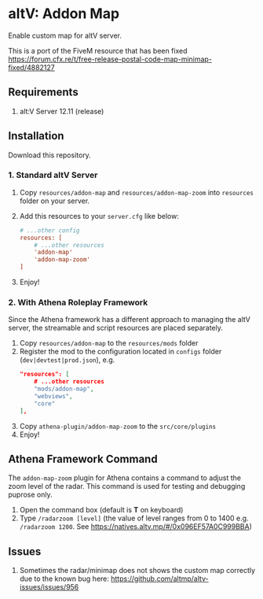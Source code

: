 # altV: Addon Map

Enable custom map for altV server.

This is a port of the FiveM resource that has been fixed https://forum.cfx.re/t/free-release-postal-code-map-minimap-fixed/4882127

## Requirements

1. alt:V Server 12.11 (release)

## Installation

Download this repository.

### 1. Standard altV Server

1. Copy `resources/addon-map` and `resources/addon-map-zoom` into `resources` folder on your server.

2. Add this resources to your `server.cfg` like below:
    ```cfg
    # ...other config
    resources: [
        # ...other resources
        'addon-map'
        'addon-map-zoom'
    ]
    ```

3. Enjoy!


### 2. With Athena Roleplay Framework

Since the Athena framework has a different approach to managing the altV server, the streamable and script resources are placed separately.

1. Copy `resources/addon-map` to the `resources/mods` folder
2. Register the mod to the configuration located in `configs` folder (`dev|devtest|prod.json`), e.g.
    ```json
    "resources": [
        # ...other resources
        "mods/addon-map",
        "webviews",
        "core"
    ],
    ```
3. Copy `athena-plugin/addon-map-zoom` to the `src/core/plugins`
4. Enjoy!

## Athena Framework Command

The `addon-map-zoom` plugin for Athena contains a command to adjust the zoom level of the radar. This command is used for testing and debugging puprose only.

1. Open the command box (default is **T** on keyboard)
2. Type `/radarzoom [level]` (the value of level ranges from 0 to 1400 e.g. `/radarzoom 1200`. See https://natives.altv.mp/#/0x096EF57A0C999BBA)

## Issues

1. Sometimes the radar/minimap does not shows the custom map correctly due to the known bug here: https://github.com/altmp/altv-issues/issues/956